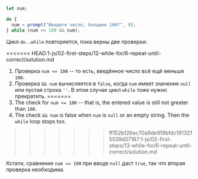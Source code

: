 
```js run demo
let num;

do {
  num = prompt("Введите число, большее 100?", 0);
} while (num <= 100 && num);
```

Цикл `do..while` повторяется, пока верны две проверки:

<<<<<<< HEAD:1-js/02-first-steps/12-while-for/6-repeat-until-correct/solution.md
1. Проверка `num <= 100` -- то есть, введённое число всё ещё меньше `100`.
2. Проверка `&& num` вычисляется в `false`, когда `num` имеет значение `null` или пустая строка `''`. В этом случае цикл `while` тоже нужно прекратить.
=======
1. The check for `num <= 100` -- that is, the entered value is still not greater than `100`.
2. The check `&& num` is false when `num` is `null` or an empty string. Then the `while` loop stops too.
>>>>>>> ff152b126ec70a9de919bfdc1913215539d37187:1-js/02-first-steps/13-while-for/6-repeat-until-correct/solution.md

Кстати, сравнение `num <= 100` при вводе `null` даст `true`, так что вторая проверка необходима.
